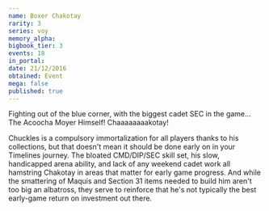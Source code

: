 ```yaml
---
name: Boxer Chakotay
rarity: 3
series: voy
memory_alpha:
bigbook_tier: 3
events: 18
in_portal:
date: 21/12/2016
obtained: Event
mega: false
published: true
---
```


Fighting out of the blue corner, with the biggest cadet SEC in the game... The Acoocha Moyer Himself! Chaaaaaaaakotay!

Chuckles is a compulsory immortalization for all players thanks to his collections, but that doesn't mean it should be done early on in your Timelines journey. The bloated CMD/DIP/SEC skill set, his slow, handicapped arena ability, and lack of any weekend cadet work all hamstring Chakotay in areas that matter for early game progress. And while the smattering of Maquis and Section 31 items needed to build him aren't too big an albatross, they serve to reinforce that he's not typically the best early-game return on investment out there.
